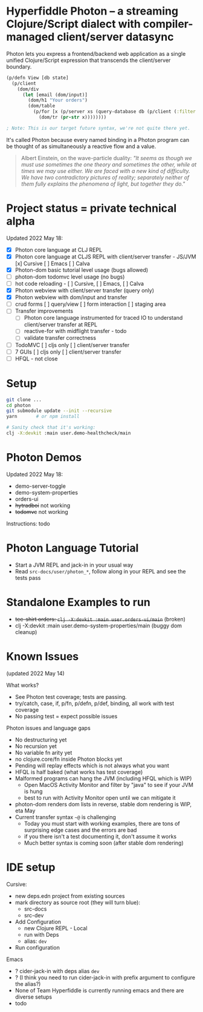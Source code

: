 # Hyperfiddle Photon – a streaming Clojure/Script dialect with compiler-managed client/server datasync

Photon lets you express a frontend/backend web application as a single unified Clojure/Script expression that transcends the client/server boundary.

```clojure
(p/defn View [db state]
  (p/client
    (dom/div
      (let [email (dom/input)]
        (dom/h1 "Your orders")
        (dom/table
          (p/for [x (p/server xs (query-database db (p/client (:filter state))))]
            (dom/tr (pr-str x))))))))

; Note: This is our target future syntax, we're not quite there yet.
```

It's called Photon because every named binding in a Photon program can be thought of as simultaneously a reactive flow and a value.

> Albert Einstein, on the wave-particle duality: *"It seems as though we must use sometimes the one theory and sometimes the other, while at times we may use either. We are faced with a new kind of difficulty. We have two contradictory pictures of reality; separately neither of them fully explains the phenomena of light, but together they do."*

# Project status = private technical alpha

Updated 2022 May 18:

- [x] Photon core language at CLJ REPL
- [x] Photon core language at CLJS REPL with client/server transfer - JS/JVM [x] Cursive [ ] Emacs [ ] Calva
- [x] Photon-dom basic tutorial level usage (bugs allowed)
- [ ] photon-dom todomvc level usage (no bugs)
- [ ] hot code reloading - [ ] Cursive, [ ] Emacs, [ ] Calva
- [x] Photon webview with client/server transfer (query only)
- [x] Photon webview with dom/input and transfer
- [ ] crud forms [ ] query/view [ ] form interaction [ ] staging area
- [ ] Transfer improvements
  - [ ] Photon core language instrumented for traced IO to understand client/server transfer at REPL
  - [ ] reactive-for with midflight transfer - todo
  - [ ] validate transfer correctness
- [ ] TodoMVC [ ] cljs only [ ] client/server transfer
- [ ] 7 GUIs [ ] cljs only [ ] client/server transfer
- [ ] HFQL - not close

# Setup
```bash
git clone ...
cd photon
git submodule update --init --recursive
yarn       # or npm install

# Sanity check that it's working:
clj -X:devkit :main user.demo-healthcheck/main
```

# Photon Demos

Updated 2022 May 18:

* demo-server-toggle
* demo-system-properties
* orders-ui
* ~~hytradboi~~ not working
* ~~todomvc~~ not working

Instructions: todo

# Photon Language Tutorial
* Start a JVM REPL and jack-in in your usual way
* Read `src-docs/user/photon_*`, follow along in your REPL and see the tests pass

# Standalone Examples to run
* ~~tee-shirt orders: `clj -X:devkit :main user.orders-ui/main`~~ (broken)
* clj -X:devkit :main user.demo-system-properties/main (buggy dom cleanup)

# Known Issues
(updated 2022 May 14)

What works?

- See Photon test coverage; tests are passing. 
- try/catch, case, if, p/fn, p/defn, p/def, binding, all work with test coverage
- No passing test = expect possible issues

Photon issues and language gaps
- No destructuring yet
- No recursion yet
- No variable fn arity yet
- no clojure.core/fn inside Photon blocks yet
- Pending will replay effects which is not always what you want
- HFQL is half baked (what works has test coverage)
- Malformed programs can hang the JVM (including HFQL which is WIP)
  - Open MacOS Activity Monitor and filter by "java" to see if your JVM is hung
  - best to run with Activity Monitor open until we can mitigate it
- photon-dom renders dom lists in reverse, stable dom rendering is WIP, eta May
- Current transfer syntax `~@` is challenging
  - Today you must start with working examples, there are tons of surprising edge cases and the errors are bad
  - if you there isn't a test documenting it, don't assume it works
  - Much better syntax is coming soon (after stable dom rendering)

# IDE setup
Cursive:
* new deps.edn project from existing sources
* mark directory as source root (they will turn blue):
    * src-docs
    * src-dev
* Add Configuration
    * new Clojure REPL - Local
    * run with Deps
    * alias: `dev`
* Run configuration

Emacs
* ? cider-jack-in with deps alias `dev`
* ? (I think you need to run cider-jack-in with prefix argument to configure the alias?)
* None of Team Hyperfiddle is currently running emacs and there are diverse setups
* todo
